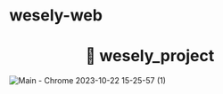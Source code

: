 # wesely-web
<h1 style="text-align: center;">🙌 wesely_project</h1>

![Main - Chrome 2023-10-22 15-25-57 (1)](https://github.com/guruma99/wesely-web/assets/121204952/194d2c31-d529-4070-8f20-39f168193dff)

